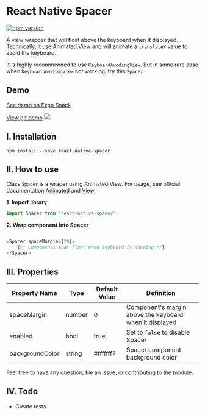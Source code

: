 # React Native Spacer
[![npm version](https://badge.fury.io/js/react-native-spacer.svg)](https://badge.fury.io/js/react-native-spacer)

A view wrapper that will float above the keyboard when it displayed. Technically, it use Animated.View and will animate a `translateY` value to avoid the keyboard.

It is highly recommended to use `KeyboardAvodingView`. But in some rare case when `KeyboardAvodingView` not working, try this `Spacer`. 

## Demo

[See demo on Expo Snack](https://snack.expo.io/@hieunc/react-native-spacer)


[View gif demo](https://media.giphy.com/media/1rLwVHQufUoFzxyNeT/giphy.gif)
<img src="https://media.giphy.com/media/1rLwVHQufUoFzxyNeT/giphy.gif">

## I. Installation 
```ssh
npm install --save react-native-spacer
```

## II. How to use

Class `Spacer` is a wraper using Animated.View. For usage, see official documentation [Animated](https://facebook.github.io/react-native/docs/animated.html) and [View](https://facebook.github.io/react-native/docs/view.html)

__1. Import library__

```javascript
import Spacer from 'react-native-spacer';
```

__2. Wrap component into Spacer__

```javascript

<Spacer spaceMargin={20}>
    {/* Components that float when keyboard is showing */}
</Spacer>
```

## III. Properties

| Property Name | Type     | Default Value | Definition | 
| ------------- | -------- | ------------- |----------- |
| spaceMargin   | number   | 0            | Component's margin above the keyboard when it displayed |
| enabled       | bool     | true          | Set to `false` to disable Spacer
| backgroundColor | string | #fffffff7 | Spacer component background color

Feel free to have any question, file an issue, or contributing to the module.

## IV. Todo

- Create tests